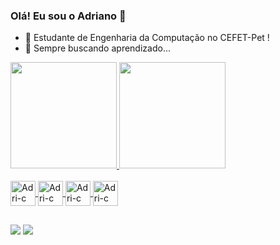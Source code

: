 ### Olá! Eu sou o Adriano 👋

- 🔭 Estudante de Engenharia da Computação no CEFET-Pet !
- 🌱 Sempre buscando aprendizado...

<div align="left">
  <a href="https://github.com/adrianogcunha">
  <img height="170em" src="https://github-readme-stats.vercel.app/api?username=adrianogcunha&show_icons=true&theme=dark&include_all_commits=true&count_private=true"/>
  <img height="170em" src="https://github-readme-stats.vercel.app/api/top-langs/?username=adrianogcunha&layout=compact&langs_count=7&theme=dark"/>
</div>

<div style="display: inline_block"><br>
  <img align="center" alt="Adri-c" height="40" width="40" src= "https://cdn.jsdelivr.net/gh/devicons/devicon/icons/c/c-original.svg">
  <img align="center" alt="Adri-c" height="40" width="40" src="https://cdn.jsdelivr.net/gh/devicons/devicon/icons/python/python-original-wordmark.svg">
  <img align="center" alt="Adri-c" height="40" width="40" src="https://cdn.jsdelivr.net/gh/devicons/devicon/icons/mysql/mysql-original-wordmark.svg" />
  <img align="center" alt="Adri-c" height="40" width="40" src="https://cdn.jsdelivr.net/gh/devicons/devicon/icons/lua/lua-original-wordmark.svg" />
          
  
          
  
</div>

##

<div> 
  <a href="https://www.instagram.com/adriano.g.cunha/" target="_blank"><img src="https://img.shields.io/badge/-Instagram-%23E4405F?style=for-the-badge&logo=instagram&logoColor=white" target="_blank"></a>
  <a href = "mailto:adriano.g.c00@gmail.com"><img src="https://img.shields.io/badge/-Gmail-%23333?style=for-the-badge&logo=gmail&logoColor=white" target="_blank"></a>
 
